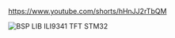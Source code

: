 
https://www.youtube.com/shorts/hHnJJ2rTbQM

![BSP LIB ILI9341 TFT STM32](https://github.com/user-attachments/assets/85050999-b590-46ff-a204-e3435c544015)
